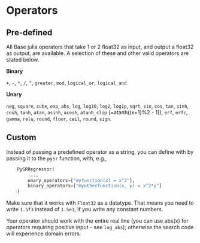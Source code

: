 # Operators

## Pre-defined

All Base julia operators that take 1 or 2 float32 as input,
and output a float32 as output, are available. A selection
of these and other valid operators are stated below.

**Binary**

`+`, `-`, `*`, `/`, `^`, `greater`, `mod`, `logical_or`,
`logical_and`

**Unary**

`neg`,
`square`,
`cube`,
`exp`,
`abs`,
`log`,
`log10`,
`log2`,
`log1p`,
`sqrt`,
`sin`,
`cos`,
`tan`,
`sinh`,
`cosh`,
`tanh`,
`atan`,
`asinh`,
`acosh`,
`atanh_clip` (=atanh((x+1)%2 - 1)),
`erf`,
`erfc`,
`gamma`,
`relu`,
`round`,
`floor`,
`ceil`,
`round`,
`sign`.

## Custom

Instead of passing a predefined operator as a string,
you can define with by passing it to the `pysr` function, with, e.g.,

```python
    PySRRegressor(
        ...,
        unary_operators=["myfunction(x) = x^2"],
        binary_operators=["myotherfunction(x, y) = x^2*y"]
    )
```


Make sure that it works with
`Float32` as a datatype. That means you need to write `1.5f3`
instead of `1.5e3`, if you write any constant numbers.

Your operator should work with the entire real line (you can use
abs(x) for operators requiring positive input - see `log_abs`); otherwise
the search code will experience domain errors.
